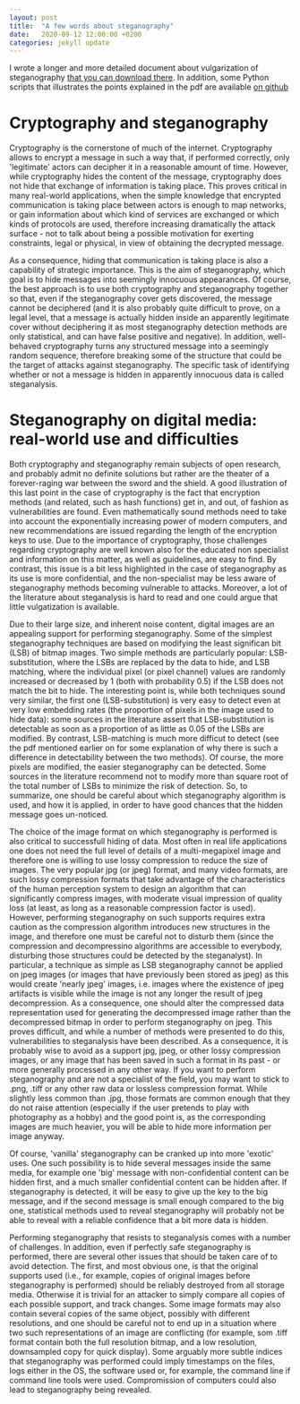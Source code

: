 ```yaml
---
layout: post
title:  "A few words about steganography"
date:   2020-09-12 12:00:00 +0200
categories: jekyll update
---
```


I wrote a longer and more detailed document about vulgarization of steganography [that you can download there](/assets/Vulgatization_steganography.pdf). In addition, some Python scripts that illustrates the points explained in the pdf are available [on github](https://github.com/jerabaul29/IllustrationSteganoSubstitutionVsMatching)

# Cryptography and steganography

Cryptography is the cornerstone of much of the internet. Cryptography allows to encrypt a message in such a way that, if performed correctly, only 'legitimate' actors can decipher it in a reasonable amount of time. However, while cryptography hides the content of the message, cryptography does not hide that exchange of information is taking place. This proves critical in many real-world applications, when the simple knowledge that encrypted communication is taking place between actors is enough to map networks, or gain information about which kind of services are exchanged or which kinds of protocols are used, therefore increasing dramatically the attack surface - not to talk about being a possible motivation for exerting constraints, legal or physical, in view of obtaining the decrypted message.

As a consequence, hiding that communication is taking place is also a capability of strategic importance. This is the aim of steganography, which goal is to hide messages into seemingly innocuous appearances. Of course, the best approach is to use both cryptography and steganography together so that, even if the steganography cover gets discovered, the message cannot be deciphered (and it is also probably quite difficult to prove, on a legal level, that a message is actually hidden inside an apparently legitimate cover without deciphering it as most steganography detection methods are only statistical, and can have false positive and negative). In addition, well-behaved cryptography turns any structured message into a seemingly random sequence, therefore breaking some of the structure that could be the target of attacks against steganography. The specific task of identifying whether or not a message is hidden in apparently innocuous data is called steganalysis.

# Steganography on digital media: real-world use and difficulties

Both cryptography and steganography remain subjects of open research, and probably admit no definite solutions but rather are the theater of a forever-raging war between the sword and the shield. A good illustration of this last point in the case of cryptography is the fact that encryption methods (and related, such as hash functions) get in, and out, of fashion as vulnerabilities are found. Even mathematically sound methods need to take into account the exponentially increasing power of modern computers, and new recommendations are issued regarding the length of the encryption keys to use. Due to the importance of cryptography, those challenges regarding cryptography are well known also for the educated non specialist and information on this matter, as well as guidelines, are easy to find. By contrast, this issue is a bit less highlighted in the case of steganography as its use is more confidential, and the non-specialist may be less aware of steganography methods becoming vulnerable to attacks. Moreover, a lot of the literature about steganalysis is hard to read and one could argue that little vulgatization is available.

Due to their large size, and inherent noise content, digital images are an appealing support for performing steganography. Some of the simplest steganography techniques are based on modifying the least significan bit (LSB) of bitmap images. Two simple methods are particularly popular: LSB-substitution, where the LSBs are replaced by the data to hide, and LSB matching, where the individual pixel (or pixel channel) values are randomly increased or decreased by 1 (both with probability 0.5) if the LSB does not match the bit to hide. The interesting point is, while both techniques sound very similar, the first one (LSB-substitution) is very easy to detect even at very low embedding rates (the proportion of pixels in the image used to hide data): some sources in the literature assert that LSB-substitution is detectable as soon as a proportion of as little as 0.05 of the LSBs are modified. By contrast, LSB-matching is much more difficut to detect (see the pdf mentioned earlier on for some explanation of why there is such a difference in detectability between the two methods). Of course, the more pixels are modified, the easier steganography can be detected. Some sources in the literature recommend not to modify more than square root of the total number of LSBs to minimize the risk of detection. So, to summarize, one should be careful about which steganography algorithm is used, and how it is applied, in order to have good chances that the hidden message goes un-noticed.

The choice of the image format on which steganography is performed is also critical to successfull hiding of data. Most often in real life applications one does not need the full level of details of a multi-megapixel image and therefore one is willing to use lossy compression to reduce the size of images. The very popular jpg (or jpeg) format, and many video formats, are such lossy compression formats that take advantage of the characteristics of the human perception system to design an algorithm that can significantly compress images, with moderate visual impression of quality loss (at least, as long as a reasonable compression factor is used). However, performing steganography on such supports requires extra caution as the compression algorithm introduces new structures in the image, and therefore one must be careful not to disturb them (since the compression and decompressino algorithms are accessible to everybody, disturbing those structures could be detected by the steganalyst). In particular, a technique as simple as LSB steganography cannot be applied on jpeg images (or images that have previously been stored as jpeg) as this would create 'nearly jpeg' images, i.e. images where the existence of jpeg artifacts is visible while the image is not any longer the result of jpeg decompression. As a consequence, one should alter the compressed data representation used for generating the decompressed image rather than the decompressed bitmap in order to perform steganography on jpeg. This proves difficult, and while a number of methods were presented to do this, vulnerabilities to steganalysis have been described. As a consequence, it is probably wise to avoid as a support jpg, jpeg, or other lossy compression images, or any image that has been saved in such a format in its past - or more generally processed in any other way. If you want to perform steganography and are not a specialist of the field, you may want to stick to .png, .tiff or any other raw data or lossless compression format. While slightly less common than .jpg, those formats are common enough that they do not raise attention (especially if the user pretends to play with photography as a hobby) and the good point is, as the corresponding images are much heavier, you will be able to hide more information per image anyway.

Of course, 'vanilla' steganography can be cranked up into more 'exotic' uses. One such possibility is to hide several messages inside the same media, for example one 'big' message with non-confidential content can be hidden first, and a much smaller confidential content can be hidden after. If steganography is detected, it will be easy to give up the key to the big message, and if the second message is small enough compared to the big one, statistical methods used to reveal steganography will probably not be able to reveal with a reliable confidence that a bit more data is hidden.

Performing steganography that resists to steganalysis comes with a number of challenges. In addition, even if perfectly safe steganography is performed, there are several other issues that should be taken care of to avoid detection. The first, and most obvious one, is that the original supports used (i.e., for example, copies of original images before steganography is performed) should be reliably destroyed from all storage media. Otherwise it is trivial for an attacker to simply compare all copies of each possible support, and track changes. Some image formats may also contain several copies of the same object, possibly with different resolutions, and one should be careful not to end up in a situation where two such representations of an image are conflicting (for example, som .tiff format contain both the full resolution bitmap, and a low resolution, downsampled copy for quick display). Some arguably more subtle indices that steganography was performed could imply timestamps on the files, logs either in the OS, the software used or, for example, the command line if command line tools were used. Compromission of computers could also lead to steganography being revealed.
